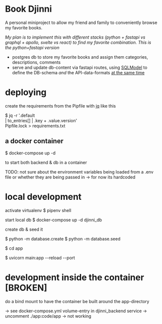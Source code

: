 # Book Djinni

A personal miniproject to allow my friend and family to conveniently browse my favorite books.

_My plan is to implement this with different stacks (python + fastapi vs graphql + apollo, svelte vs react) to find my favorite combination. This is the python+fastapi version_

- postgres db to store my favorite books and assign them categories, descriptions, comments
- serve and update db-content via fastapi routes, using [SQLModel](https://sqlmodel.tiangolo.com/) to define the DB-schema _and_ the API-data-formats [at the same time](/app/database/models.py)

# deploying

create the requirements from the Pipfile with [jq](https://stedolan.github.io/jq/) like this

$ jq -r '.default  
 | to_entries[]
| .key + .value.version' \
 Pipfile.lock > requirements.txt

## a docker container

$ docker-compose up -d

to start both backend & db in a container

TODO: not sure about the environment variables being loaded from a .env file or whether they are being passed in -> for now its hardcoded

# local development

activate virtualenv
$ pipenv shell

start local db
$ docker-compose up -d djinni_db

create db & seed it

$ python -m database.create
$ python -m database.seed

$ cd app

$ uvicorn main:app --reload --port

# development inside the container [BROKEN]

do a bind mount to have the container be built around the app-directory

-> see docker-compose.yml volume-entry in djinni_backend service -> uncomment ./app:code/app -> not working
